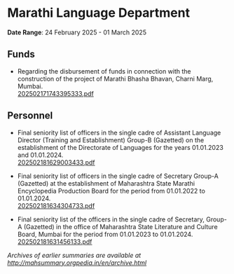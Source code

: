 # Marathi Language Department

**Date Range**: 24 February 2025 - 01 March 2025


## Funds
- Regarding the disbursement of funds in connection with the construction of the project of Marathi Bhasha Bhavan, Charni Marg, Mumbai.\
  [202502171743395333.pdf](https://gr.maharashtra.gov.in/Site/Upload/Government%20Resolutions/English/202502171743395333.pdf)

## Personnel
- Final seniority list of officers in the single cadre of Assistant Language Director (Training and Establishment) Group-B (Gazetted) on the establishment of the Directorate of Languages for the years 01.01.2023 and 01.01.2024.\
  [202502181629003433.pdf](https://gr.maharashtra.gov.in/Site/Upload/Government%20Resolutions/English/202502181629003433.pdf)

- Final seniority list of officers in the single cadre of Secretary Group-A (Gazetted) at the establishment of Maharashtra State Marathi Encyclopedia Production Board for the period from 01.01.2022 to 01.01.2024.\
  [202502181634304733.pdf](https://gr.maharashtra.gov.in/Site/Upload/Government%20Resolutions/English/202502181634304733.pdf)

- Final seniority list of the officers in the single cadre of Secretary, Group-A (Gazetted) in the office of Maharashtra State Literature and Culture Board, Mumbai for the period from 01.01.2023 to 01.01.2024.\
  [202502181631456133.pdf](https://gr.maharashtra.gov.in/Site/Upload/Government%20Resolutions/English/202502181631456133.pdf)


*Archives of earlier summaries are available at http://mahsummary.orgpedia.in/en/archive.html*